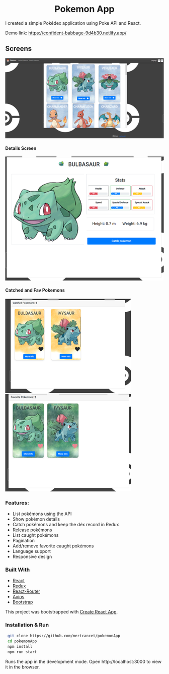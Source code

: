 <br />
<p align="center">

  <h1 align="center">Pokemon App</h1>

</p>

I created a simple Pokédex application using Poke API and React.

Demo link: https://confident-babbage-9d4b30.netlify.app/


## Screens

<img src="Screenshots/screen-1.PNG" width=800>

 #### Details Screen
 
<img src="Screenshots/screen-2 details.PNG" width=800>
<div>
  
 #### Catched and Fav Pokemons
 
<img src="Screenshots/screen-3 catched pokemons.PNG" width=400>
<img src="Screenshots/screen-4 fav pokemons.PNG" width=400>
</div>

### Features:

- List pokémons using the API
- Show pokémon details
- Catch pokémons and keep the déx record in Redux
- Release pokémons
- List caught pokémons
- Pagination
- Add/remove favorite caught pokémons
- Language support
- Responsive design

### Built With

- [React](https://reactjs.org/)
- [Redux](https://redux.js.org/)
- [React-Router](https://reactrouter.com/)
- [Axios](https://www.npmjs.com/package/axios)
- [Bootstrap](https://getbootstrap.com)

This project was bootstrapped with [Create React App](https://github.com/facebook/create-react-app).

### Installation & Run

```sh
 git clone https://github.com/mertcancet/pokemonApp
 cd pokemonApp
 npm install
 npm run start
```

Runs the app in the development mode.
Open http://localhost:3000 to view it in the browser.
